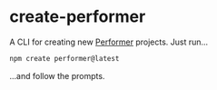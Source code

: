 # create-performer

A CLI for creating new [Performer](https://performer.dev) projects. Just run...

```bash
npm create performer@latest
```

...and follow the prompts.
